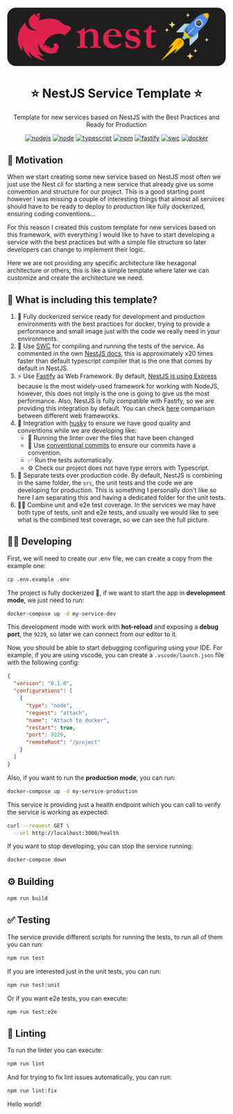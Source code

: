 <p align="center">
  <a href="http://nestjs.com/" target="blank"><img src="images/nestjs.png" alt="Nest Logo" width="512" /></a>
</p>

<h1 align="center">⭐ NestJS Service Template ⭐</h1>

<p align="center">
  Template for new services based on NestJS with the Best Practices and Ready for Production
</p>

<p align="center">
  <a href="https://github.com/AlbertHernandez/nestjs-service-template/actions/workflows/node.yml?branch=main"><img src="https://github.com/AlbertHernandez/nestjs-service-template/actions/workflows/node.yml/badge.svg?branch=main" alt="nodejs"/></a>
  <a href="https://nodejs.org/docs/latest-v20.x/api/index.html"><img src="https://img.shields.io/badge/node-20.x-green.svg" alt="node"/></a>
  <a href="https://www.typescriptlang.org/"><img src="https://img.shields.io/badge/typescript-5.x-blue.svg" alt="typescript"/></a>
  <a href="https://docs.nestjs.com/v10/"><img src="https://img.shields.io/badge/npm-10.x-red.svg" alt="npm"/></a>
  <a href="https://fastify.dev/"><img src="https://img.shields.io/badge/Web_Framework-Fastify_⚡-black.svg" alt="fastify"/></a>
  <a href="https://swc.rs/"><img src="https://img.shields.io/badge/Compiler-SWC_-orange.svg" alt="swc"/></a>
  <a href="https://www.docker.com/"><img src="https://img.shields.io/badge/Dockerized 🐳_-blue.svg" alt="docker"/></a>
</p>

## 👀 Motivation

When we start creating some new service based on NestJS most often we just use the Nest cli for starting a new service that already give us some convention and structure for our project. This is a good starting point however I was missing a couple of interesting things that almost all services should have to be ready to deploy to production like fully dockerized, ensuring coding conventions...

For this reason I created this custom template for new services based on this framework, with everything I would like to have to start developing a service with the best practices but with a simple file structure so later developers can change to implement their logic.

Here we are not providing any specific architecture like hexagonal architecture or others, this is like a simple template where later we can customize and create the architecture we need.

## 🌟 What is including this template?

1. 🐳 Fully dockerized service ready for development and production environments with the best practices for docker, trying to provide a performance and small image just with the code we really need in your environments.
2. 👷 Use [SWC](https://swc.rs/) for compiling and running the tests of the service. As commented in the own [NestJS docs](https://docs.nestjs.com/recipes/swc), this is approximately x20 times faster than default typescript compiler that is the one that comes by default in NestJS.
3. ⚡️ Use [Fastify](https://fastify.dev/) as Web Framework. By default, [NestJS is using Express](https://docs.nestjs.com/techniques/performance) because is the most widely-used framework for working with NodeJS, however, this does not imply is the one is going to give us the most performance. Also, NestJS is fully compatible with Fastify, so we are providing this integration by default. You can check [here](https://github.com/fastify/benchmarks#benchmarks) comparison between different web frameworks.
4. 🐶 Integration with [husky](https://typicode.github.io/husky/) to ensure we have good quality and conventions while we are developing like:
   - 💅 Running the linter over the files that have been changed
   - 💬 Use [conventional commits](https://www.conventionalcommits.org/en/v1.0.0/) to ensure our commits have a convention.
   - ✅ Run the tests automatically.
   - ⚙️ Check our project does not have type errors with Typescript.
5. 🧪 Separate tests over production code. By default, NestJS is combining in the same folder, the `src`, the unit tests and the code we are developing for production. This is something I personally don't like so here I am separating this and having a dedicated folder for the unit tests.
6. 🤜🤛 Combine unit and e2e test coverage. In the services we may have both type of tests, unit and e2e tests, and usually we would like to see what is the combined test coverage, so we can see the full picture.

## 🧑‍💻 Developing

First, we will need to create our .env file, we can create a copy from the example one:

```bash
cp .env.example .env
```

The project is fully dockerized 🐳, if we want to start the app in **development mode**, we just need to run:

```bash
docker-compose up -d my-service-dev
```

This development mode with work with **hot-reload** and exposing a **debug port**, the `9229`, so later we can connect from our editor to it.

Now, you should be able to start debugging configuring using your IDE. For example, if you are using vscode, you can create a `.vscode/launch.json` file with the following config:

```json
{
  "version": "0.1.0",
  "configurations": [
    {
      "type": "node",
      "request": "attach",
      "name": "Attach to docker",
      "restart": true,
      "port": 9229,
      "remoteRoot": "/project"
    }
  ]
}
```

Also, if you want to run the **production mode**, you can run:

```bash
docker-compose up -d my-service-production
```

This service is providing just a health endpoint which you can call to verify the service is working as expected:

```bash
curl --request GET \
  --url http://localhost:3000/health
```

If you want to stop developing, you can stop the service running:

```bash
docker-compose down
```

## ⚙️ Building

```bash
npm run build
```

## ✅ Testing

The service provide different scripts for running the tests, to run all of them you can run:

```bash
npm run test
```

If you are interested just in the unit tests, you can run:

```bash
npm run test:unit
```

Or if you want e2e tests, you can execute:

```bash
npm run test:e2e
```

## 💅 Linting

To run the linter you can execute:

```bash
npm run lint
```

And for trying to fix lint issues automatically, you can run:

```bash
npm run lint:fix
```

Hello world!
